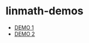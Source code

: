 # linmath-demos

* [DEMO 1](https://bernhardfritz.github.io/linmath-demos/1/)
* [DEMO 2](https://bernhardfritz.github.io/linmath-demos/2/)